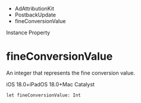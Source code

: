 

- AdAttributionKit
- PostbackUpdate
-  fineConversionValue 

Instance Property

# fineConversionValue

An integer that represents the fine conversion value.

iOS 18.0+iPadOS 18.0+Mac Catalyst

``` source
let fineConversionValue: Int
```

